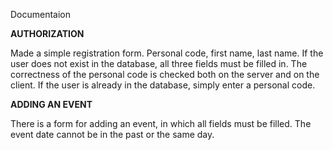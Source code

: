 Documentaion

**AUTHORIZATION**

Made a simple registration form. Personal code, first name, last name. If the user does not exist in the database, all three fields must be filled in. The correctness of the personal code is checked both on the server and on the client. If the user is already in the database, simply enter a personal code.

**ADDING AN EVENT**

There is a form for adding an event, in which all fields must be filled. The event date cannot be in the past or the same day.
